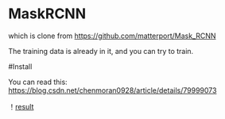 # MaskRCNN

which is clone from https://github.com/matterport/Mask_RCNN

The training data is already in it, and you can try to train.

#Install

You can read this: https://blog.csdn.net/chenmoran0928/article/details/79999073

！[result](https://github.com/bleakie/MaskRCNN/blob/master/train_data/pic/1.jpg)
